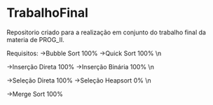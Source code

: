 # TrabalhoFinal
Repositorio criado para a realização em conjunto do trabalho final da materia de PROG_II. 

Requisitos:
->Bubble Sort  100%
->Quick Sort   100% \n

->Inserção Direta  100% 
->Inserção Binária 100% \n

->Seleção Direta  100%
->Seleção Heapsort  0% \n

->Merge Sort  100%
